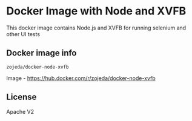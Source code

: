 # Docker Image with Node and XVFB
This docker image contains Node.js and XVFB for running selenium and other UI tests


## Docker image info

```
zojeda/docker-node-xvfb
```

Image - https://hub.docker.com/r/zojeda/docker-node-xvfb

## License
Apache V2
